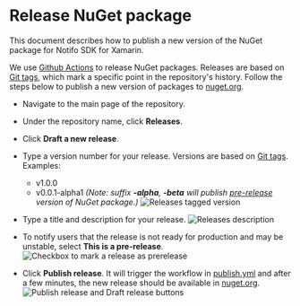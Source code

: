 # Release NuGet package
This document describes how to publish a new version of the NuGet package for Notifo SDK for Xamarin.

We use [Github Actions](https://docs.github.com/en/actions) to release NuGet packages. Releases are based on [Git tags](https://git-scm.com/book/en/Git-Basics-Tagging), which mark a specific point in the repository's history.  Follow the steps below to publish a new version of packages to [nuget.org](https://nuget.org).

* Navigate to the main page of the repository.
* Under the repository name, click **Releases**.
* Click **Draft a new release**.

* Type a version number for your release. Versions are based on [Git tags](https://git-scm.com/book/en/Git-Basics-Tagging).  Examples: 
    * v1.0.0
    * v0.0.1-alpha1
    *(Note: suffix **-alpha**, **-beta** will publish [pre-release](https://docs.microsoft.com/en-us/nuget/concepts/package-versioning#pre-release-versions) version of NuGet package.)*
![Releases tagged version](https://docs.github.com/assets/cb-40521/images/help/releases/releases-tag-create-confirm.png)
* Type a title and description for your release.
![Releases description](https://docs.github.com/assets/cb-15127/images/help/releases/releases_description_auto.png)
* To notify users that the release is not ready for production and may be unstable, select **This is a pre-release**.
![Checkbox to mark a release as prerelease](https://help.github.com/assets/images/help/releases/prerelease_checkbox.png)
* Click **Publish release**. It will trigger the workflow in [publish.yml](https://github.com/notifo-io/sdk-xamarin/blob/master/.github/workflows/publish.yml) and after a few minutes, the new release should be available in [nuget.org](https://www.nuget.org/packages?q=Notifo).
![Publish release and Draft release buttons](https://help.github.com/assets/images/help/releases/release_buttons.png)



